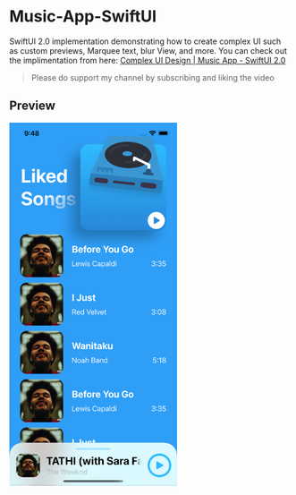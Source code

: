 # Music-App-SwiftUI
SwiftUI 2.0 implementation demonstrating how to create complex UI such as custom previews, Marquee text, blur View, and more. You can check out the implimentation from here: [Complex UI Design | Music App - SwiftUI 2.0](https://youtu.be/DR9SpXUziKE)</br>
> Please do support my channel by subscribing and liking the video

## Preview


<img src="https://github.com/usmanmukhtar/Music-App/blob/main/Preview.png" width="300">
